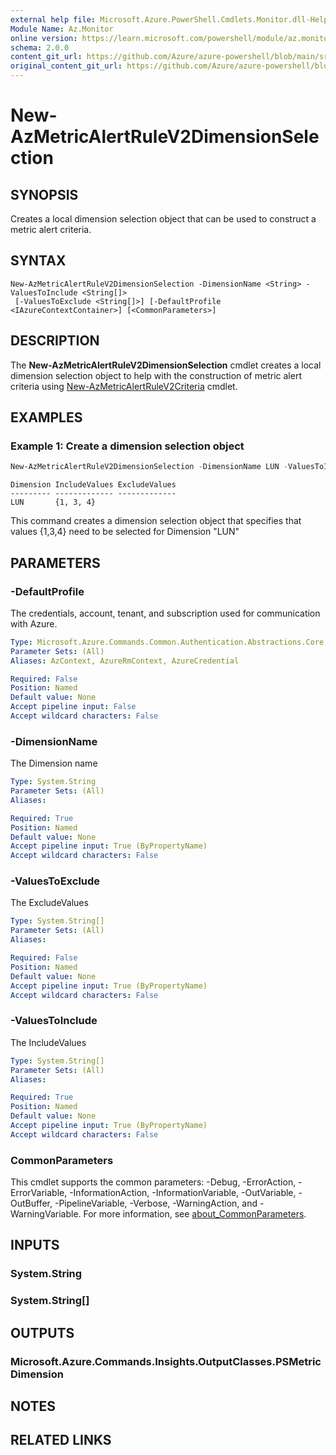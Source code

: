 ```yaml
---
external help file: Microsoft.Azure.PowerShell.Cmdlets.Monitor.dll-Help.xml
Module Name: Az.Monitor
online version: https://learn.microsoft.com/powershell/module/az.monitor/new-azmetricalertrulev2dimensionselection
schema: 2.0.0
content_git_url: https://github.com/Azure/azure-powershell/blob/main/src/Monitor/Monitor/help/New-AzMetricAlertRuleV2DimensionSelection.md
original_content_git_url: https://github.com/Azure/azure-powershell/blob/main/src/Monitor/Monitor/help/New-AzMetricAlertRuleV2DimensionSelection.md
---
```


# New-AzMetricAlertRuleV2DimensionSelection

## SYNOPSIS
Creates a local dimension selection object that can be used to construct a metric alert criteria.

## SYNTAX

```
New-AzMetricAlertRuleV2DimensionSelection -DimensionName <String> -ValuesToInclude <String[]>
 [-ValuesToExclude <String[]>] [-DefaultProfile <IAzureContextContainer>] [<CommonParameters>]
```

## DESCRIPTION
The **New-AzMetricAlertRuleV2DimensionSelection** cmdlet creates a local dimension selection object to help with the construction of metric alert criteria using [New-AzMetricAlertRuleV2Criteria](https://learn.microsoft.com/powershell/module/az.monitor/new-azmetricalertrulev2criteria) cmdlet.

## EXAMPLES

### Example 1: Create a dimension selection object

```powershell
New-AzMetricAlertRuleV2DimensionSelection -DimensionName LUN -ValuesToInclude 1,3,4
```

```output
Dimension IncludeValues ExcludeValues
--------- ------------- -------------
LUN       {1, 3, 4}
```

This command creates a dimension selection object that specifies that values {1,3,4} need to be selected for Dimension "LUN"

## PARAMETERS

### -DefaultProfile
The credentials, account, tenant, and subscription used for communication with Azure.

```yaml
Type: Microsoft.Azure.Commands.Common.Authentication.Abstractions.Core.IAzureContextContainer
Parameter Sets: (All)
Aliases: AzContext, AzureRmContext, AzureCredential

Required: False
Position: Named
Default value: None
Accept pipeline input: False
Accept wildcard characters: False
```

### -DimensionName
The Dimension name

```yaml
Type: System.String
Parameter Sets: (All)
Aliases:

Required: True
Position: Named
Default value: None
Accept pipeline input: True (ByPropertyName)
Accept wildcard characters: False
```

### -ValuesToExclude
The ExcludeValues

```yaml
Type: System.String[]
Parameter Sets: (All)
Aliases:

Required: False
Position: Named
Default value: None
Accept pipeline input: True (ByPropertyName)
Accept wildcard characters: False
```

### -ValuesToInclude
The IncludeValues

```yaml
Type: System.String[]
Parameter Sets: (All)
Aliases:

Required: True
Position: Named
Default value: None
Accept pipeline input: True (ByPropertyName)
Accept wildcard characters: False
```

### CommonParameters
This cmdlet supports the common parameters: -Debug, -ErrorAction, -ErrorVariable, -InformationAction, -InformationVariable, -OutVariable, -OutBuffer, -PipelineVariable, -Verbose, -WarningAction, and -WarningVariable. For more information, see [about_CommonParameters](http://go.microsoft.com/fwlink/?LinkID=113216).

## INPUTS

### System.String

### System.String[]

## OUTPUTS

### Microsoft.Azure.Commands.Insights.OutputClasses.PSMetricDimension

## NOTES

## RELATED LINKS
